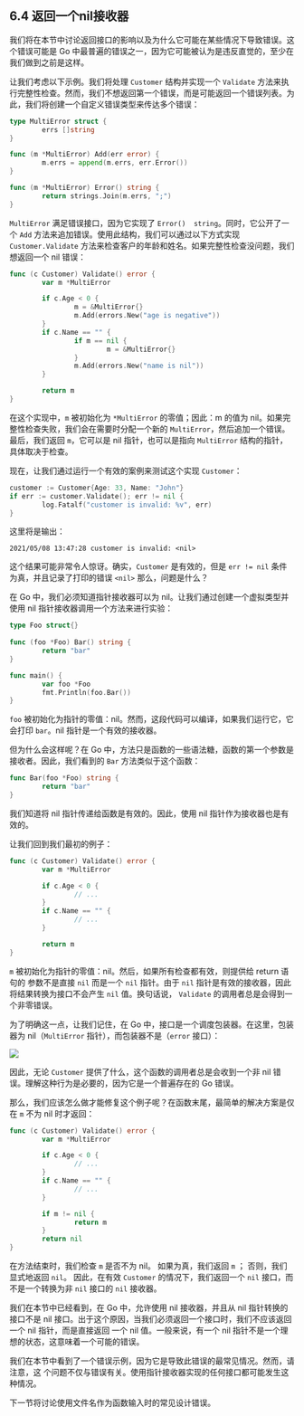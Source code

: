 ## 6.4 返回一个nil接收器

我们将在本节中讨论返回接口的影响以及为什么它可能在某些情况下导致错误。这个错误可能是 Go 中最普遍的错误之一，因为它可能被认为是违反直觉的，至少在我们做到之前是这样。

让我们考虑以下示例。我们将处理 `Customer` 结构并实现一个 `Validate` 方法来执行完整性检查。然而，我们不想返回第一个错误，而是可能返回一个错误列表。为此，我们将创建一个自定义错误类型来传达多个错误：

```go
type MultiError struct {
        errs []string
}

func (m *MultiError) Add(err error) {
        m.errs = append(m.errs, err.Error())
}

func (m *MultiError) Error() string {
        return strings.Join(m.errs, ";")
}
```

`MultiError` 满足错误接口，因为它实现了 `Error()  string`。同时，它公开了一个 `Add` 方法来追加错误。使用此结构，我们可以通过以下方式实现 `Customer.Validate` 方法来检查客户的年龄和姓名。如果完整性检查没问题，我们想返回一个 nil 错误：

```go
func (c Customer) Validate() error {
        var m *MultiError

        if c.Age < 0 {
                m = &MultiError{}
                m.Add(errors.New("age is negative"))
        }
        if c.Name == "" {
                if m == nil {
                        m = &MultiError{}
                }
                m.Add(errors.New("name is nil"))
        }

        return m
}
```

在这个实现中，`m` 被初始化为 `*MultiError` 的零值；因此：m 的值为 nil。如果完整性检查失败，我们会在需要时分配一个新的 `MultiError`，然后追加一个错误。最后，我们返回 `m`，它可以是 nil 指针，也可以是指向 `MultiError` 结构的指针，具体取决于检查。

现在，让我们通过运行一个有效的案例来测试这个实现 `Customer`：

```go
customer := Customer{Age: 33, Name: "John"}
if err := customer.Validate(); err != nil {
        log.Fatalf("customer is invalid: %v", err)
}
```

这里将是输出：

`2021/05/08 13:47:28 customer is invalid: <nil>`

这个结果可能非常令人惊讶。确实，`Customer` 是有效的，但是 `err != nil` 条件为真，并且记录了打印的错误 `<nil>` 那么，问题是什么？

在 Go 中，我们必须知道指针接收器可以为 nil。让我们通过创建一个虚拟类型并使用 nil 指针接收器调用一个方法来进行实验：

```go
type Foo struct{}
    
func (foo *Foo) Bar() string {
        return "bar"
}

func main() {
        var foo *Foo
        fmt.Println(foo.Bar())
}
```

`foo` 被初始化为指针的零值：nil。然而，这段代码可以编译，如果我们运行它，它会打印 `bar`。nil 指针是一个有效的接收器。

但为什么会这样呢？在 Go 中，方法只是函数的一些语法糖，函数的第一个参数是接收者。因此，我们看到的 `Bar` 方法类似于这个函数：

```go
func Bar(foo *Foo) string { 
        return "bar"
}
```

我们知道将 nil 指针传递给函数是有效的。因此，使用 nil 指针作为接收器也是有效的。

让我们回到我们最初的例子：

```go
func (c Customer) Validate() error {
        var m *MultiError

        if c.Age < 0 {
                // ...
        }
        if c.Name == "" {
                // ...
        }

        return m
}
```

`m` 被初始化为指针的零值：nil。然后，如果所有检查都有效，则提供给 return 语句的 参数不是直接 `nil` 而是一个 `nil` 指针。由于 `nil` 指针是有效的接收器，因此将结果转换为接口不会产生 `nil` 值。换句话说， `Validate` 的调用者总是会得到一个非零错误。

为了明确这一点，让我们记住，在 Go 中，接口是一个调度包装器。在这里，包装器为 nil（`MultiError` 指针），而包装器不是（`error` 接口）：

![](https://img.exciting.net.cn/37.png)

因此，无论 `Customer` 提供了什么，这个函数的调用者总是会收到一个非 nil 错误。理解这种行为是必要的，因为它是一个普遍存在的 Go 错误。

那么，我们应该怎么做才能修复这个例子呢？在函数末尾，最简单的解决方案是仅在 `m` 不为 nil 时才返回：

```go
func (c Customer) Validate() error {
        var m *MultiError

        if c.Age < 0 {
                // ...
        }
        if c.Name == "" {
                // ...
        }

        if m != nil {
                return m
        }
        return nil
}
```

在方法结束时，我们检查 `m` 是否不为 nil。 如果为真，我们返回 `m` ； 否则，我们显式地返回 `nil`。 因此，在有效 `Customer` 的情况下，我们返回一个 `nil` 接口，而不是一个转换为非 `nil` 接口的 `nil` 接收器。

我们在本节中已经看到，在 Go 中，允许使用 nil 接收器，并且从 nil 指针转换的接口不是 nil 接口。出于这个原因，当我们必须返回一个接口时，我们不应该返回一个 nil 指针，而是直接返回 一个 nil 值。一般来说，有一个 nil 指针不是一个理想的状态，这意味着一个可能的错误。

我们在本节中看到了一个错误示例，因为它是导致此错误的最常见情况。然而，请注意，这 个问题不仅与错误有关。使用指针接收器实现的任何接口都可能发生这种情况。

下一节将讨论使用文件名作为函数输入时的常见设计错误。